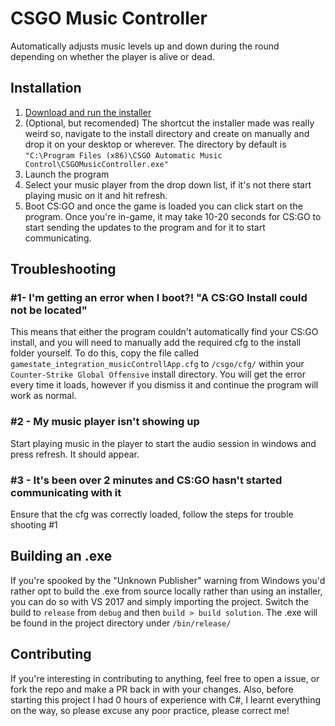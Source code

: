# CSGO Music Controller
Automatically adjusts music levels up and down during the round depending on whether the player is alive or dead.

## Installation
1. [Download and run the installer](https://github.com/DiNitride/CSGOAutoMusicVolume/releases)
2. (Optional, but recomended) The shortcut the installer made was really weird so, navigate to the install directory and create on manually and drop it on your desktop or wherever. The directory by default is `"C:\Program Files (x86)\CSGO Automatic Music Control\CSGOMusicController.exe"`
3. Launch the program
4. Select your music player from the drop down list, if it's not there start playing music on it and hit refresh.
5. Boot CS:GO and once the game is loaded you can click start on the program. Once you're in-game, it may take 10-20 seconds for CS:GO to start sending the updates to the program and for it to start communicating.

## Troubleshooting
### #1-  I'm getting an error when I boot?! "A CS:GO Install could not be located"


This means that either the program couldn't automatically find your CS:GO install, and you will need to manually add the required cfg to the install folder yourself. To do this, copy the file called `gamestate_integration_musicControllApp.cfg` to `/csgo/cfg/` within your `Counter-Strike Global Offensive` install directory. You will get the error every time it loads, however if you dismiss it and continue the program will work as normal.

### #2 - My music player isn't showing up

Start playing music in the player to start the audio session in windows and press refresh. It should appear.

### #3 - It's been over 2 minutes and CS:GO hasn't started communicating with it

Ensure that the cfg was correctly loaded, follow the steps for trouble shooting #1

## Building an .exe
If you're spooked by the "Unknown Publisher" warning from Windows you'd rather opt to build the .exe from source locally rather than using an installer, you can do so with VS 2017 and simply importing the project. Switch the build to `release` from `debug` and then `build > build solution`. The .exe will be found in the project directory under `/bin/release/`

## Contributing
If you're interesting in contributing to anything, feel free to open a issue, or fork the repo and make a PR back in with your changes. Also, before starting this project I had 0 hours of experience with C#, I learnt everything on the way, so please excuse any poor practice, please correct me!
